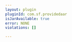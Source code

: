 ```yaml
---
layout: plugin
pluginId: com.sf.providedaar
isJarAvailable: true
error: NONE
violations: []

---
```

